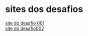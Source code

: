 # sites dos desafios
 
<a href="https://ericksm23.github.io/css-html/desafioos/desafio001/desafiii">site do desafio 001</a>
<br>
<a href="https//ericksm23.github.io/css-html\desafioos\desafio002\cgi.html">site do desafio002</a>